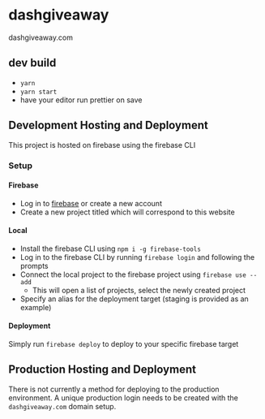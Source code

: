 # dashgiveaway

dashgiveaway.com

## dev build

* `yarn`
* `yarn start`
* have your editor run prettier on save


## Development Hosting and Deployment

This project is hosted on firebase using the firebase CLI

### Setup
#### Firebase
* Log in to [firebase](https://console.firebase.google.com/u/0/) or create a new account
* Create a new project titled which will correspond to this website

#### Local
* Install the firebase CLI using `npm i -g firebase-tools`
* Log in to the firebase CLI by running `firebase login` and following the prompts
* Connect the local project to the firebase project using `firebase use --add`
    * This will open a list of projects, select the newly created project
* Specify an alias for the deployment target (staging is provided as an example)

#### Deployment
Simply run `firebase deploy` to deploy to your specific firebase target

## Production Hosting and Deployment
There is not currently a method for deploying to the production environment.
A unique production login needs to be created with the `dashgiveaway.com` domain setup.